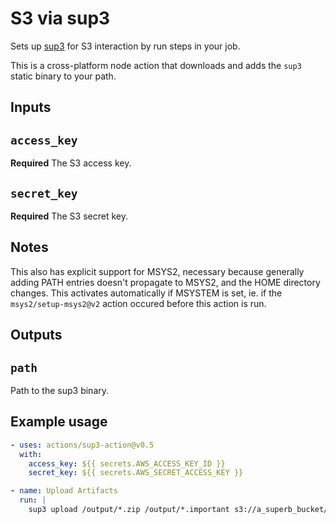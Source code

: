 # S3 via sup3

Sets up [sup3](https://github.com/lsr0/sup3) for S3 interaction by run steps in your job.

This is a cross-platform node action that downloads and adds the `sup3` static binary to your path.

## Inputs

## `access_key`

**Required** The S3 access key.

## `secret_key`

**Required** The S3 secret key.

## Notes

This also has explicit support for MSYS2, necessary because generally adding PATH entries doesn't propagate to MSYS2, and the HOME directory changes. This activates automatically if MSYSTEM is set, ie. if the `msys2/setup-msys2@v2` action occured before this action is run.

## Outputs

## `path`

Path to the sup3 binary.

## Example usage

```yml
- uses: actions/sup3-action@v0.5
  with:
    access_key: ${{ secrets.AWS_ACCESS_KEY_ID }}
    secret_key: ${{ secrets.AWS_SECRET_ACCESS_KEY }}

- name: Upload Artifacts
  run: |
    sup3 upload /output/*.zip /output/*.important s3://a_superb_bucket/some_path/

```


